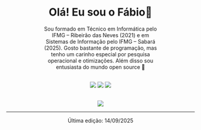 <h1 align="center"> Olá! Eu sou o Fábio👋</h1>

<div align="center">
  <p style="max-width: 60%;">
    Sou formado em Técnico em Informática pelo IFMG – Ribeirão das Neves (2021) e em Sistemas de Informação pelo IFMG – Sabará (2025). Gosto bastante de programação, mas tenho um carinho especial por pesquisa operacional e otimizações. Além disso sou entusiasta do mundo open source 🚀
  </p>
</div>

<br />

<div align="center">
  <a href="https://www.linkedin.com/in/fábio-augusto-400b55202/" target="_blank"><img src="https://img.shields.io/badge/-LinkedIn-%230077B5?style=for-the-badge&logo=linkedin&logoColor=white" target="_blank"></a>
  <a href = "mailto:fabio.augusto1911@gmail.com"><img src="https://img.shields.io/badge/Gmail-D14836?style=for-the-badge&logo=gmail&logoColor=white" target="_blank"></a>
  <a href="https://instagram.com/fabio.aas/" target="_blank"><img src="https://img.shields.io/badge/-Instagram-%23E4405F?style=for-the-badge&logo=instagram&logoColor=white" target="_blank"></a>
</div>

<br />

<p align="center">
  <img src="https://github-readme-stats.vercel.app/api/top-langs/?username=fabio-aug&hide=TeX&layout=compact&theme=dracula">
</p>

----

<p align="center">
  Última edição: 14/09/2025
</p>
